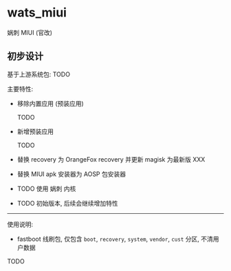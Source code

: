 # wats_miui
娲刺 MIUI (官改)  


## 初步设计

基于上游系统包: TODO

主要特性:

+ 移除内置应用 (预装应用)

  TODO

+ 新增预装应用

  TODO

+ 替换 recovery 为 OrangeFox recovery
  并更新 magisk 为最新版 XXX

+ 替换 MIUI apk 安装器为 AOSP 包安装器

+ TODO 使用 娲刺 内核

+ TODO 初始版本, 后续会继续增加特性

----

使用说明:

+ fastboot 线刷包, 仅包含 `boot`, `recovery`, `system`, `vendor`, `cust` 分区, 不清用户数据


TODO
